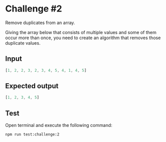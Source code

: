 # Challenge #2

Remove duplicates from an array.

Giving the array below that consists of multiple values and some of them occur more than once, you need to create an algorithm that removes those duplicate values.

## Input

```ts
[1, 2, 2, 3, 2, 3, 4, 5, 4, 1, 4, 5]
```

## Expected output

```ts
[1, 2, 3, 4, 5]
```

## Test

Open terminal and execute the following command:

```bash
npm run test:challenge:2
```
